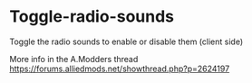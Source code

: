 # Toggle-radio-sounds
Toggle the radio sounds to enable or disable them (client side)

More info in the A.Modders thread
https://forums.alliedmods.net/showthread.php?p=2624197
